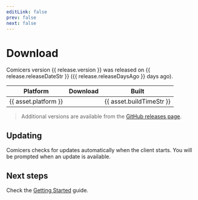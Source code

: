 ```yaml
---
editLink: false
prev: false
next: false
---
```


<script setup>
import VPButton from "vitepress/dist/client/theme-default/components/VPButton.vue";
import { data as release } from '@theme/data/release.data'
</script>

# Download

Comicers version {{ release.version }} was released on {{ release.releaseDateStr }} ({{ release.releaseDaysAgo }} days ago).

<table class="downloadTable">
<thead>
<tr>
  <th>Platform</th>
  <th>Download</th>
  <th>Built</th>
</tr>
</thead>
<tbody>
<tr v-for="asset in release.assets" :key="asset.platform">
  <td>{{ asset.platform }}</td>
  <td><VPButton :href="asset.browser_download_url" :text="asset.name" theme="brand" /></td>
  <td>{{ asset.buildTimeStr }}</td>
</tr>
</tbody>
</table>

> Additional versions are available from the [GitHub releases page](https://github.com/TheFizFactor/COMICERS/releases).

## Updating

Comicers checks for updates automatically when the client starts. You will be prompted when an update is available.

## Next steps

Check the [Getting Started](./guides/getting-started) guide.


<style scoped>
.downloadTable {
  a {
    text-decoration: none;
  }
}
</style>